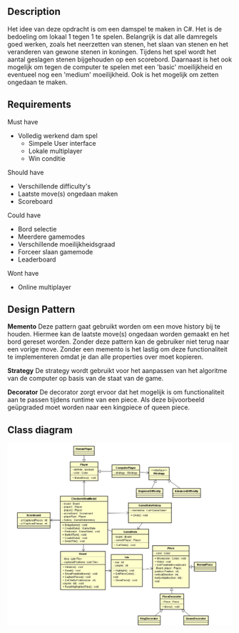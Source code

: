 ## Description

Het idee van deze opdracht is om een damspel te maken in C#. Het is de bedoeling om lokaal 1 tegen 1 te spelen. Belangrijk is dat alle damregels goed werken, zoals het neerzetten van stenen, het slaan van stenen en het veranderen van gewone stenen in koningen. Tijdens het spel wordt het aantal geslagen stenen bijgehouden op een scorebord. Daarnaast is het ook mogelijk om tegen de computer te spelen met een 'basic' moeilijkheid en eventueel nog een 'medium' moeilijkheid. Ook is het mogelijk om zetten ongedaan te maken.

## Requirements

Must have

- Volledig werkend dam spel
  - Simpele User interface
  - Lokale multiplayer
  - Win conditie

Should have

- Verschillende difficulty's
- Laatste move(s) ongedaan maken
- Scoreboard

Could have

- Bord selectie
- Meerdere gamemodes
- Verschillende moeilijkheidsgraad
- Forceer slaan gamemode
- Leaderboard

Wont have

- Online multiplayer

## Design Pattern

**Memento**
Deze pattern gaat gebruikt worden om een move history bij te houden.
Hiermee kan de laatste move(s) ongedaan worden gemaakt en het bord gereset worden. Zonder deze pattern kan de gebruiker niet terug naar een vorige move. Zonder een memento is het lastig om deze functionaliteit te implementeren omdat je dan alle properties over moet kopieren.

**Strategy**
De strategy wordt gebruikt voor het aanpassen van het algoritme van de computer op basis van de staat van de game.

**Decorator**
De decorator zorgt ervoor dat het mogelijk is om functionaliteit aan te passen tijdens runtime van een piece. Als deze bijvoorbeeld geüpgraded moet worden naar een kingpiece of queen piece.

## Class diagram

![alt text](image.png)
